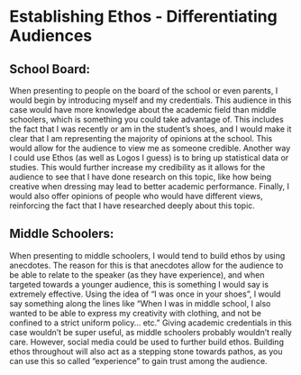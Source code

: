 # Establishing Ethos - Differentiating Audiences

## School Board:

When presenting to people on the board of the school or even parents, I would begin by introducing myself and my credentials. This audience in this case would have more knowledge about the academic field than middle schoolers, which is something you could take advantage of. This includes the fact that I was recently or am in the student’s shoes, and I would make it clear that I am representing the majority of opinions at the school. This would allow for the audience to view me as someone credible. Another way I could use Ethos (as well as Logos I guess) is to bring up statistical data or studies. This would further increase my credibility as it allows for the audience to see that I have done research on this topic, like how being creative when dressing may lead to better academic performance. Finally, I would also offer opinions of people who would have different views, reinforcing the fact that I have researched deeply about this topic.

## Middle Schoolers:

When presenting to middle schoolers, I would tend to build ethos by using anecdotes. The reason for this is that anecdotes allow for the audience to be able to relate to the speaker (as they have experience), and when targeted towards a younger audience, this is something I would say is extremely effective. Using the idea of “I was once in your shoes”, I would say something along the lines like “When I was in middle school, I also wanted to be able to express my creativity with clothing, and not be confined to a strict uniform policy… etc.” Giving academic credentials in this case wouldn’t be super useful, as middle schoolers probably wouldn’t really care. However, social media could be used to further build ethos. Building ethos throughout will also act as a stepping stone towards pathos, as you can use this so called “experience” to gain trust among the audience.